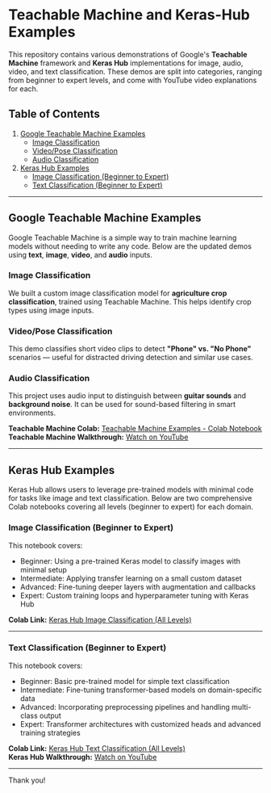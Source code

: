 # Teachable Machine and Keras-Hub Examples

This repository contains various demonstrations of Google's **Teachable Machine** framework and **Keras Hub** implementations for image, audio, video, and text classification. These demos are split into categories, ranging from beginner to expert levels, and come with YouTube video explanations for each.

## Table of Contents
1. [Google Teachable Machine Examples](#google-teachable-machine-examples) 
   - [Image Classification](#image-classification)  
   - [Video/Pose Classification](#video-classification)  
   - [Audio Classification](#audio-classification)  
2. [Keras Hub Examples](#keras-hub-examples)  
   - [Image Classification (Beginner to Expert)](#image-classification-beginner-to-expert)  
   - [Text Classification (Beginner to Expert)](#text-classification-beginner-to-expert)

---

## Google Teachable Machine Examples

Google Teachable Machine is a simple way to train machine learning models without needing to write any code. Below are the updated demos using **text**, **image**, **video**, and **audio** inputs.

### Image Classification

We built a custom image classification model for **agriculture crop classification**, trained using Teachable Machine. This helps identify crop types using image inputs.

### Video/Pose Classification

This demo classifies short video clips to detect **"Phone" vs. "No Phone"** scenarios — useful for distracted driving detection and similar use cases.

### Audio Classification

This project uses audio input to distinguish between **guitar sounds** and **background noise**. It can be used for sound-based filtering in smart environments.

**Teachable Machine Colab:** [Teachable Machine Examples - Colab Notebook](https://colab.research.google.com/drive/1OPknT3EPZlcAlhCcV_uosSkaauk7inlP?usp=sharing)  
**Teachable Machine Walkthrough:** [Watch on YouTube](https://youtu.be/rNiz7PfBaxo)

---

## Keras Hub Examples

Keras Hub allows users to leverage pre-trained models with minimal code for tasks like image and text classification. Below are two comprehensive Colab notebooks covering all levels (beginner to expert) for each domain.

### Image Classification (Beginner to Expert)

This notebook covers:
- Beginner: Using a pre-trained Keras model to classify images with minimal setup  
- Intermediate: Applying transfer learning on a small custom dataset  
- Advanced: Fine-tuning deeper layers with augmentation and callbacks  
- Expert: Custom training loops and hyperparameter tuning with Keras Hub

**Colab Link:** [Keras Hub Image Classification (All Levels)](https://colab.research.google.com/drive/1rKyT3mvRQYnQi3CQBRDRiObOWzlXnSKq?usp=sharing)

---

### Text Classification (Beginner to Expert)

This notebook covers:
- Beginner: Basic pre-trained model for simple text classification  
- Intermediate: Fine-tuning transformer-based models on domain-specific data  
- Advanced: Incorporating preprocessing pipelines and handling multi-class output  
- Expert: Transformer architectures with customized heads and advanced training strategies

**Colab Link:** [Keras Hub Text Classification (All Levels)](https://colab.research.google.com/drive/1t4zRtPx5C2S2Y0lzmRukekNxeJaIofFI?usp=sharing)  
**Keras Hub Walkthrough:** [Watch on YouTube](https://www.youtube.com)

---

Thank you!
